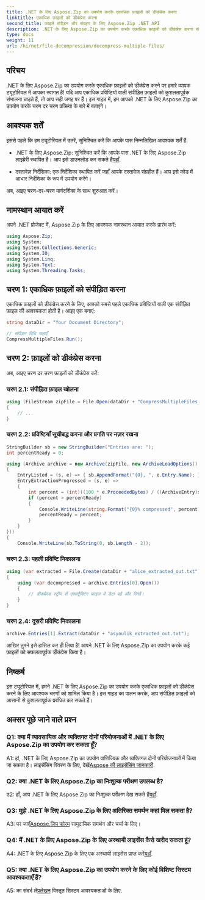 ```yaml
---
title: .NET के लिए Aspose.Zip का उपयोग करके एकाधिक फ़ाइलों को डीकंप्रेस करना
linktitle: एकाधिक फ़ाइलों को डीकंप्रेस करना
second_title: फ़ाइलें संपीड़न और संग्रहण के लिए Aspose.Zip .NET API
description: .NET के लिए Aspose.Zip का उपयोग करके एकाधिक फ़ाइलों को डीकंप्रेस करना सीखें। कुशल फ़ाइल प्रबंधन के लिए हमारी चरण-दर-चरण मार्गदर्शिका का पालन करें।
type: docs
weight: 11
url: /hi/net/file-decompression/decompress-multiple-files/
---
```

## परिचय

.NET के लिए Aspose.Zip का उपयोग करके एकाधिक फ़ाइलों को डीकंप्रेस करने पर हमारे व्यापक ट्यूटोरियल में आपका स्वागत है! यदि आप एकाधिक प्रविष्टियों वाली संपीड़ित फ़ाइलों को कुशलतापूर्वक संभालना चाहते हैं, तो आप सही जगह पर हैं। इस गाइड में, हम आपको .NET के लिए Aspose.Zip का उपयोग करके चरण दर चरण प्रक्रिया के बारे में बताएंगे।

## आवश्यक शर्तें

इससे पहले कि हम ट्यूटोरियल में उतरें, सुनिश्चित करें कि आपके पास निम्नलिखित आवश्यक शर्तें हैं:

-  .NET के लिए Aspose.Zip: सुनिश्चित करें कि आपके पास .NET के लिए Aspose.Zip लाइब्रेरी स्थापित है। आप इसे डाउनलोड कर सकते हैं[यहाँ](https://releases.aspose.com/zip/net/).

- दस्तावेज़ निर्देशिका: एक निर्देशिका स्थापित करें जहाँ आपके दस्तावेज़ संग्रहीत हैं। आप इसे कोड में आधार निर्देशिका के रूप में उपयोग करेंगे।

अब, आइए चरण-दर-चरण मार्गदर्शिका के साथ शुरुआत करें।

## नामस्थान आयात करें

अपने .NET प्रोजेक्ट में, Aspose.Zip के लिए आवश्यक नामस्थान आयात करके प्रारंभ करें:

```csharp
using Aspose.Zip;
using System;
using System.Collections.Generic;
using System.IO;
using System.Linq;
using System.Text;
using System.Threading.Tasks;
```

## चरण 1: एकाधिक फ़ाइलों को संपीड़ित करना

एकाधिक फ़ाइलों को डीकंप्रेस करने के लिए, आपको सबसे पहले एकाधिक प्रविष्टियों वाली एक संपीड़ित फ़ाइल की आवश्यकता होती है। आइए एक बनाएं:

```csharp
string dataDir = "Your Document Directory";

// संपीड़न विधि चलाएँ
CompressMultipleFiles.Run();
```

## चरण 2: फ़ाइलों को डीकंप्रेस करना

अब, आइए चरण दर चरण फ़ाइलों को डीकंप्रेस करें:

### चरण 2.1: संपीड़ित फ़ाइल खोलना

```csharp
using (FileStream zipFile = File.Open(dataDir + "CompressMultipleFiles_out.zip", FileMode.Open))
{
    // ...
}
```

### चरण 2.2: प्रविष्टियाँ सूचीबद्ध करना और प्रगति पर नज़र रखना

```csharp
StringBuilder sb = new StringBuilder("Entries are: ");
int percentReady = 0;

using (Archive archive = new Archive(zipFile, new ArchiveLoadOptions()
{
    EntryListed = (s, e) => { sb.AppendFormat("{0}, ", e.Entry.Name); },
    EntryExtractionProgressed = (s, e) =>
    {
        int percent = (int)((100 * e.ProceededBytes) / ((ArchiveEntry)s).UncompressedSize);
        if (percent > percentReady)
        {
            Console.WriteLine(string.Format("{0}% compressed", percent));
            percentReady = percent;
        }
    }
}))
{
    Console.WriteLine(sb.ToString(0, sb.Length - 2));
```

### चरण 2.3: पहली प्रविष्टि निकालना

```csharp
using (var extracted = File.Create(dataDir + "alice_extracted_out.txt"))
{
    using (var decompressed = archive.Entries[0].Open())
    {
        // डीकंप्रेस्ड स्ट्रीम से एक्सट्रैक्टिंग फ़ाइल में डेटा पढ़ें और लिखें।
    }
}
```

### चरण 2.4: दूसरी प्रविष्टि निकालना

```csharp
archive.Entries[1].Extract(dataDir + "asyoulik_extracted_out.txt");
```

आखिर तुमने इसे हासिल कर ही लिया है! आपने .NET के लिए Aspose.Zip का उपयोग करके कई फ़ाइलों को सफलतापूर्वक डीकंप्रेस किया है।

## निष्कर्ष

इस ट्यूटोरियल में, हमने .NET के लिए Aspose.Zip का उपयोग करके एकाधिक फ़ाइलों को डीकंप्रेस करने के लिए आवश्यक चरणों को शामिल किया है। इस गाइड का पालन करके, आप संपीड़ित फ़ाइलों को आसानी से कुशलतापूर्वक प्रबंधित कर सकते हैं।

## अक्सर पूछे जाने वाले प्रश्न

### Q1: क्या मैं व्यावसायिक और व्यक्तिगत दोनों परियोजनाओं में .NET के लिए Aspose.Zip का उपयोग कर सकता हूँ?

 A1: हां, .NET के लिए Aspose.Zip का उपयोग वाणिज्यिक और व्यक्तिगत दोनों परियोजनाओं में किया जा सकता है। लाइसेंसिंग विवरण के लिए, देखें[Aspose की लाइसेंसिंग जानकारी](https://purchase.aspose.com/buy).

### Q2: क्या .NET के लिए Aspose.Zip का निःशुल्क परीक्षण उपलब्ध है?

 उ2: हाँ, आप .NET के लिए Aspose.Zip का निःशुल्क परीक्षण देख सकते हैं[यहाँ](https://releases.aspose.com/zip/net).

### Q3: मुझे .NET के लिए Aspose.Zip के लिए अतिरिक्त समर्थन कहां मिल सकता है?

 A3: पर जाएँ[Aspose.ज़िप फोरम](https://forum.aspose.com/c/zip/37) सामुदायिक समर्थन और चर्चा के लिए।

### Q4: मैं .NET के लिए Aspose.Zip के लिए अस्थायी लाइसेंस कैसे खरीद सकता हूं?

 A4: .NET के लिए Aspose.Zip के लिए एक अस्थायी लाइसेंस प्राप्त करें[यहाँ](https://purchase.aspose.com/temporary-license/).

### Q5: क्या .NET के लिए Aspose.Zip का उपयोग करने के लिए कोई विशिष्ट सिस्टम आवश्यकताएँ हैं?

 A5: का संदर्भ लें[प्रलेखन](https://reference.aspose.com/zip/net/) विस्तृत सिस्टम आवश्यकताओं के लिए.